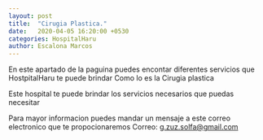 ```yaml
---
layout: post
title:  "Cirugia Plastica."
date:   2020-04-05 16:20:00 +0530
categories: HospitalHaru
author: Escalona Marcos
---
```

En este apartado de la paguina puedes
encontar diferentes servicios
que HostpitalHaru te puede brindar
Como lo es la Cirugia plastica

Este hospital te puede brindar
los servicios necesarios
que puedas necesitar

Para mayor informacion puedes mandar
un mensaje a este correo electronico
que te propocionaremos 
Correo: g.zuz.solfa@gmail.com
